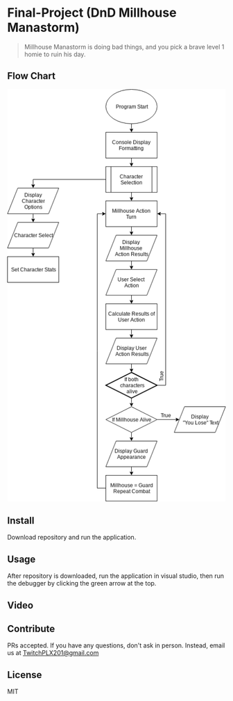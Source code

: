 # Final-Project (DnD Millhouse Manastorm)
>Millhouse Manastorm is doing bad things, and you pick a brave level 1 homie to ruin his day.

## Flow Chart
![alt tag](https://github.com/Meme-Teme/Final-Project/blob/master/Millhouse%20Manastorm%20FlowChart.png)

## Install

Download repository and run the application.

## Usage

After repository is downloaded, run the application in visual studio, then run the debugger by clicking the green arrow at the top.

## Video

## Contribute

PRs accepted.
If you have any questions, don't ask in person. Instead, email us at TwitchPLX201@gmail.com

## License

MIT
